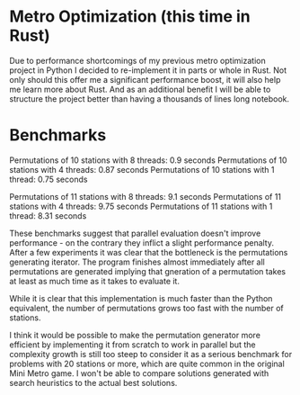 # Metro Optimization (this time in Rust)

Due to performance shortcomings of my previous metro optimization project in Python I decided to re-implement it in parts or whole in Rust. Not only should this offer me a significant performance boost, it will also help me learn more about Rust. And as an additional benefit I will be able to structure the project better than having a thousands of lines long notebook.

# Benchmarks

Permutations of 10 stations with 8 threads: 0.9 seconds
Permutations of 10 stations with 4 threads: 0.87 seconds
Permutations of 10 stations with 1 thread: 0.75 seconds

Permutations of 11 stations with 8 threads: 9.1 seconds
Permutations of 11 stations with 4 threads: 9.75 seconds
Permutations of 11 stations with 1 thread: 8.31 seconds

These benchmarks suggest that parallel evaluation doesn't improve performance - on the contrary they inflict a slight performance penalty. After a few experiments it was clear that the bottleneck is the permutations generating iterator. The program finishes almost immediately after all permutations are generated implying that gneration of a permutation takes at least as much time as it takes to evaluate it.

While it is clear that this implementation is much faster than the Python equivalent, the number of permutations grows too fast with the number of stations.

I think it would be possible to make the permutation generator more efficient by implementing it from scratch to work in parallel but the complexity growth is still too steep to consider it as a serious benchmark for problems with 20 stations or more, which are quite common in the original Mini Metro game. I won't be able to compare solutions generated with search heuristics to the actual best solutions.